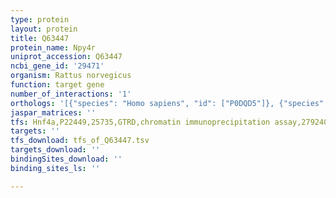 ```yaml
---
type: protein
layout: protein
title: Q63447
protein_name: Npy4r
uniprot_accession: Q63447
ncbi_gene_id: '29471'
organism: Rattus norvegicus
function: target gene
number_of_interactions: '1'
orthologs: '[{"species": "Homo sapiens", "id": ["P0DQD5"]}, {"species": "Mus musculus", "id": ["<a href=\"/protein/q61041\">Q61041</a>"]}]'
jaspar_matrices: ''
tfs: Hnf4a,P22449,25735,GTRD,chromatin immunoprecipitation assay,27924024%5Buid%5D,No
targets: ''
tfs_download: tfs_of_Q63447.tsv
targets_download: ''
bindingSites_download: ''
binding_sites_ls: ''

---
```

